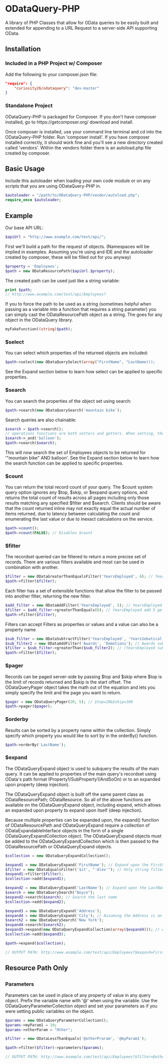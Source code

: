 ODataQuery-PHP
==============

A library of PHP Classes that allow for OData queries to be easily built and extended for appending to a URL Request to a server-side API supporting OData.

<h2>Installation</h2>

<h3>Included in a PHP Project w/ Composer</h3>

Add the following to your composer.json file:

```JSON
"require": {
    "curiosity26/odataquery": "dev-master"
}
```

<h3>Standalone Project</h3>
ODataQuery-PHP is packaged for Composer. If you don't have composer installed, go to https://getcomposer.org/ download and install.

Once composer is installed, use your command line terminal and cd into the ODataQuery-PHP folder. Run 'composer install'. If you have composer installed correctly, it should work fine and you'll see a new directory created called 'vendors'. Within the vendors folder there is an autoload.php file created by composer.

<h2>Basic Usage</h2>

Include this autoloader when loading your own code module or on any scripts that you are using ODataQuery-PHP in.
```PHP
$autoloader = "/path/to/ODataQuery-PHP/vendor/autoload.php";
require_once $autoloader;
```

<h2>Example</h2>

Our base API URL:
```PHP
$apiUrl = "http://www.example.com/test/api/";
```
First we'll build a path for the request of objects.
(Namespaces will be implied in examples. Assuming you're using and IDE and the autoloader created by composer, these will be filled out for you anyway)
```PHP
$property = 'Employees';
$path = new ODataResourcePath($apiUrl.$property);
```
The created path can be used just like a string variable:
```PHP
print $path;
// http://www.example.com/test/api/Employees?
```
If you to force the path to be used as a string (sometimes helpful when passing as a variable into a function that requires a string parameter) you can simply cast the ODataResourcePath object as a string. The goes for any object in the ODataQuery library.
```PHP
myFakeFunction((string)$path);
```
<h3>$select</h3>

You can select which properties of the returned objects are included:
```PHP
$path->select(new ODataQuerySelect(array("FirstName", "LastName)));
```
See the Expand section below to learn how select can be applied to specific properties.

<h3>$search</h3>

You can search the properties of the object set using search:
```PHP
$path->search(new ODataQuerySearch('mountain bike');
```
Search queries are also chainable:
```PHP
$search = $path->search(); 
// operations functions are both setters and getters. When setting, the funciton returns the $path object for chainability
$search->_and('balloon');
$path->search($search);
```
This will now search the set of Employees objects to be returned for '"mountain bike" AND balloon'. See the Expand section below to learn how the search function can be applied to specific properties.

<h3>$count</h3>

You can return the total record count of your query. The $count system query option ignores any $top, $skip, or $expand query options, and returns the total count of results across all pages including only those results matching any specified $filter and $search. Clients should be aware that the count returned inline may not exactly equal the actual number of items returned, due to latency between calculating the count and enumerating the last value or due to inexact calculations on the service.
```PHP
$path->count();
$path->count(FALSE); // Disables $count
```
<h3>$filter</h3>

The recordset queried can be filtered to return a more precise set of records. There are various filters available and most can be used in combination with another. 
```PHP
$filter = new ODataGreaterThanEqualsFilter('YearsEmployed', 6); // YearsEmployed ge 6
$path->filter($filter);
```
Each filter has a set of extensible functions that allow the filter to be passed into another filter, returning the new filter.
```PHP
$add_filter = new ODataAddFilter('YearsEmployed', 5); // YearsEmployed add 5
$filter = $add_filter->greaterThanEquals(6); // YearsEmployed add 5 ge 6
$path->filter($filter);
```
Filters can accept Filters as properties or values and a value can also be a property name
```PHP
$sub_filter = new ODataSubtractFilter('YearsEmployed', 'YearsSebatical'); // YearsEmployed sub YearsSebatical
$sub_filter2 = new ODataAddFilter('Awards', 'Demotions'); // Awards sub Demotions
$filter = $sub_filter->greaterThan($sub_filter2); // (YearsEmployed sub YearsSebatical) gt (Awards sub Demotions)
$path->filter($filter);
```
<h3>$pager</h3>

Records can be paged server-side by passing $top and $skip where $top is the limit of records returned and $skip is the start offset. The ODataQueryPager object takes the math out of the equation and lets you simply specify the limit and the page you want to return.
```PHP
$pager = new ODataQueryPager(20, 5); // $top=20&$skip=100
$path->pager($pager);
```

<h3>$orderby</h3>

Results can be sorted by a property name within the collection. Simply specify which property you would like to sort by in the orderBy() function.

```PHP
$path->orderBy('LastName');
```

<h3>$expand</h3>

The ODataQueryExpand object is used to subquery the results of the main query. It can be applied to properties of the main query's recordset using OData's path format (Property1/SubProperty1/AndSoOn) or to an expanded upon property (deep injection).

The ODataQueryExpand object is built off the same parent class as ODataResourcePath; ODataResource. So all of the above functions are available on the ODataQueryExpand object, including expand, which allows an expanded upon property to expand upon itself (deep injection).

Because multiple properties can be expanded upon, the expand() function of ODataResourcePath and ODataQueryExpand require a collection of ODataExpandableInterface objects in the form of a single ODataQueryExpandCollection object. The ODataQueryExpand objects must be added to the ODataQueryExpandCollection which is then passed to the ODataResourcePath or ODataQueryExpand objects.
```PHP
$collection = new ODataQueryExpandCollection();

$expand1 = new ODataQueryExpand('FirstName'); // Expand upon the FirstName property
$filter = new ODataEqualsFilter('$it', "'Alex'"); // Only string filter functions safely wrap strings. Other filters can't distinguish between a regular string function or a property name
$expand1->filter($filter);
$collection->add($expand1);

$expand2 = new ODataQueryExpand('LastName'); // Expand upon the LastName property
$search = new ODataQuerySearch("Boyce");
$expand2->search($search); // Search the last name
$collection->add($expand2);

$expand3 = new ODataQueryExpand('Address');
$expand4 = new ODataQueryExpand('City'); // Assuming the Address is an object containing City and not a sibling of City
$search2 = new ODataQuerySearch('New York');
$expand4->search($search2);
$expand3->expand(new ODataQueryExpandCollection(array($expand4))); // Add $expand4 to $expand3, wrapping it in a collection
$collection->add($expand3);

$path->expand($collection);

// OUTPUT PATH: http://www.example.com/test/api/Employees?$expand=FirstName($filter=$it eq 'Alex'),LastName($search=Boyce),Address($expand=City($search="New York"))&$order=ASC
```

<h2>Resource Path Only<h2>
<h3>Parameters</h3>

Parameters can be used in place of any property of value in any query object. Prefix the variable name with '@' when using the variable. Use the ODataQueryParameterCollection object and set your parameters as if you were setting public variables on the object.

```PHP
$params = new ODataQueryParameterCollection();
$params->myParam1 = 10;
$params->otherParam = "Other";

$filter = new ODataLessThanEquals('@otherPraram', '@myParam1');

$path->filter($filter)->parameters($params);

// OUTPUT PATH: http://www.example.com/test/api/Employees?$filter=@otherParam le @myParam1&$order=ASC&@myParam1=10&@otherParam=Other
```
